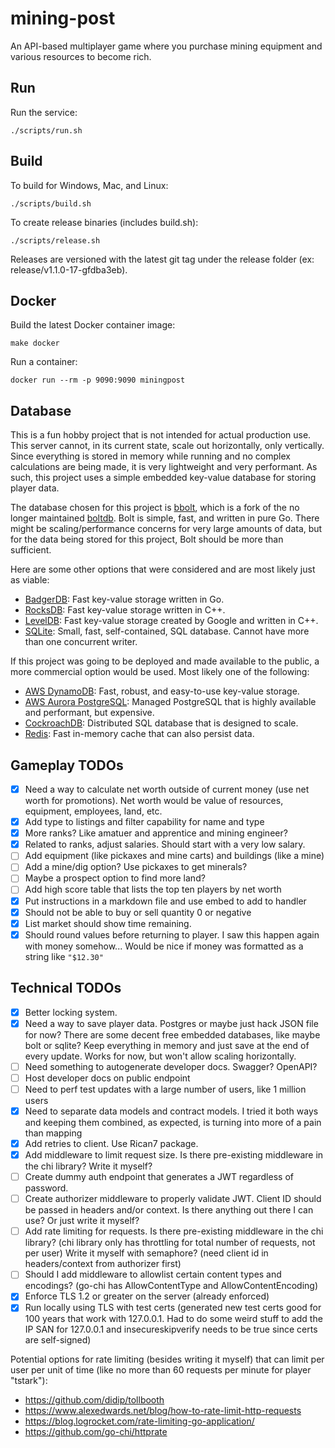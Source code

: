 # mining-post
An API-based multiplayer game where you purchase mining equipment and various resources to become rich.

## Run
Run the service:
```
./scripts/run.sh
```

## Build
To build for Windows, Mac, and Linux:
```
./scripts/build.sh
```

To create release binaries (includes build.sh):
```
./scripts/release.sh
```

Releases are versioned with the latest git tag under the release folder (ex: release/v1.1.0-17-gfdba3eb).

## Docker
Build the latest Docker container image:
```
make docker
```

Run a container:
```
docker run --rm -p 9090:9090 miningpost
```

## Database
This is a fun hobby project that is not intended for actual production use. This server cannot, in its current state, scale out horizontally, only vertically. Since everything is stored in memory while running and no complex calculations are being made, it is very lightweight and very performant. As such, this project uses a simple embedded key-value database for storing player data.

The database chosen for this project is [bbolt](https://github.com/etcd-io/bbolt), which is a fork of the no longer maintained [boltdb](https://github.com/boltdb/bolt). Bolt is simple, fast, and written in pure Go. There might be scaling/performance concerns for very large amounts of data, but for the data being stored for this project, Bolt should be more than sufficient.

Here are some other options that were considered and are most likely just as viable:
- [BadgerDB](https://github.com/dgraph-io/badger): Fast key-value storage written in Go.
- [RocksDB](https://rocksdb.org): Fast key-value storage written in C++.
- [LevelDB](https://github.com/google/leveldb): Fast key-value storage created by Google and written in C++.
- [SQLite](https://www.sqlite.org): Small, fast, self-contained, SQL database. Cannot have more than one concurrent writer.

If this project was going to be deployed and made available to the public, a more commercial option would be used. Most likely one of the following:
- [AWS DynamoDB](https://aws.amazon.com/dynamodb): Fast, robust, and easy-to-use key-value storage.
- [AWS Aurora PostgreSQL](https://aws.amazon.com/rds/aurora): Managed PostgreSQL that is highly available and performant, but expensive.
- [CockroachDB](https://github.com/cockroachdb/cockroach): Distributed SQL database that is designed to scale.
- [Redis](https://redis.io/): Fast in-memory cache that can also persist data.

## Gameplay TODOs
- [x] Need a way to calculate net worth outside of current money (use net worth for promotions). Net worth would be value of resources, equipment, employees, land, etc.
- [x] Add type to listings and filter capability for name and type
- [x] More ranks? Like amatuer and apprentice and mining engineer?
- [x] Related to ranks, adjust salaries. Should start with a very low salary.
- [ ] Add equipment (like pickaxes and mine carts) and buildings (like a mine)
- [ ] Add a mine/dig option? Use pickaxes to get minerals?
- [ ] Maybe a prospect option to find more land?
- [ ] Add high score table that lists the top ten players by net worth
- [x] Put instructions in a markdown file and use embed to add to handler
- [x] Should not be able to buy or sell quantity 0 or negative
- [x] List market should show time remaining.
- [x] Should round values before returning to player. I saw this happen again with money somehow... Would be nice if money was formatted as a string like `"$12.30"`

## Technical TODOs
- [x] Better locking system.
- [x] Need a way to save player data. Postgres or maybe just hack JSON file for now? There are some decent free embedded databases, like maybe bolt or sqlite? Keep everything in memory and just save at the end of every update. Works for now, but won't allow scaling horizontally.
- [ ] Need something to autogenerate developer docs. Swagger? OpenAPI?
- [ ] Host developer docs on public endpoint
- [ ] Need to perf test updates with a large number of users, like 1 million users
- [x] Need to separate data models and contract models. I tried it both ways and keeping them combined, as expected, is turning into more of a pain than mapping
- [x] Add retries to client. Use Rican7 package.
- [x] Add middleware to limit request size. Is there pre-existing middleware in the chi library? Write it myself?
- [ ] Create dummy auth endpoint that generates a JWT regardless of password.
- [ ] Create authorizer middleware to properly validate JWT. Client ID should be passed in headers and/or context. Is there anything out there I can use? Or just write it myself?
- [ ] Add rate limiting for requests. Is there pre-existing middleware in the chi library? (chi library only has throttling for total number of requests, not per user) Write it myself with semaphore? (need client id in headers/context from authorizer first)
- [ ] Should I add middleware to allowlist certain content types and encodings? (go-chi has AllowContentType and AllowContentEncoding)
- [x] Enforce TLS 1.2 or greater on the server (already enforced)
- [x] Run locally using TLS with test certs (generated new test certs good for 100 years that work with 127.0.0.1. Had to do some weird stuff to add the IP SAN for 127.0.0.1 and insecureskipverify needs to be true since certs are self-signed)

Potential options for rate limiting (besides writing it myself) that can limit per user per unit of time (like no more than 60 requests per minute for player "tstark"):
- https://github.com/didip/tollbooth
- https://www.alexedwards.net/blog/how-to-rate-limit-http-requests
- https://blog.logrocket.com/rate-limiting-go-application/
- https://github.com/go-chi/httprate
